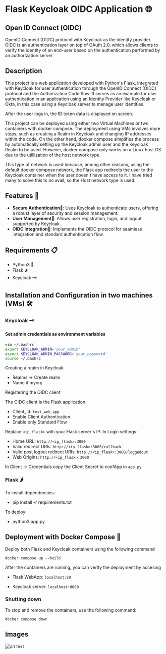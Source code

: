 # Flask Keycloak OIDC Application 🌐

## Open ID Connect (OIDC)

OpenID Connect (OIDC) protocol with Keycloak as the identity provider. OIDC is an authentication layer on top of OAuth 2.0, which allows clients to verify the identity of an end-user based on the authentication performed by an authorization server


## Description
This project is a web application developed with Python's Flask, integrated with Keycloak for user authentication through the OpenID Connect (OIDC) protocol and the Authorization Code flow.
It serves as an example for user authentication in an application using an Identity Provider like Keycloak or Okta, in this case using a Keycloak server to manage user identities.

After the user logs in, the ID token data is displayed on screen.

This project can be deployed using either two Virtual Machines or two containers with docker compose. The deployment using VMs involves more steps, such as creating a Realm in Keycloak and changing IP addresses within the code. On the other hand, docker compose simplifies the process by automatically setting up the Keycloak admin user and the Keycloak Realm to be used. However, docker compose only works on a Linux host OS due to the utillization of the host network type.

This type of network is used because, among other reasons, using the default docker compose network, the Flask app redirects the user to the Keycloak container when the user doesn't have access to it. I have tried many to solve this to no avail, so the Host network type is used.

## Features 🔐
- **Secure Authentication**🔐: Uses Keycloak to authenticate users, offering a robust layer of security and session management.
- **User Management**👥: Allows user registration, login, and logout supported by Keycloak.
- **OIDC Integration**🔗: Implements the OIDC protocol for seamless integration and standard authentication flow.

## Requirements 📋
- Python3 🐍
- Flask 🌶️
- Keycloak 🗝️

## Installation and Configuration in two machines (VMs) 🛠️

### Keycloak 🗝️

#### Set admin credentials as environment variables
```sh
vim ~/.bashrc
export KEYCLOAK_ADMIN='your_admin'
export KEYCLOAK_ADMIN_PASSWORD='your_password'
source ~/.bashrc
```

Creating a realm in Keycloak

- Realms -> Create realm
- Name it myorg

Registering the OIDC client

The OIDC client is the Flask application.

- Client_id: ``test_web_app``
- Enable Client Authentication
- Enable only Standard Flow

Replace ``<ip_flask>`` with your Flask server's IP:
In Login settings:

- Home URL: ``http://<ip_flask>:3000``
- Valid redirect URIs: ``http://<ip_flask>:3000/callback``
- Valid post logout redirect URIs: ``http://<ip_flask>:3000/loggedout``
- Web Origins: ``http://<ip_flask>:3000``

In Client -> Credentials copy the Client Secret to confApp in ``app.py``

### Flask 🌶️

To install dependencies:

- pip install -r requirements.txt

To deploy:

- python3 app.py

## Deployment with Docker Compose 🐳

Deploy both Flask and Keycloak containers using the following command

```docker compose up --build```

After the containers are running, you can verify the deployment by accesing 

- Flask WebApp: ```localhost:80```

- Keycloak server: ```localhost:8080```

### Shutting down

To stop and remove the containers, use the following command: 

```docker compose down```

## Images
![alt text](https://github.com/korah91/Flask_Keycloak_Web_App/blob/main/images/demo_gif.gif "Demo")


